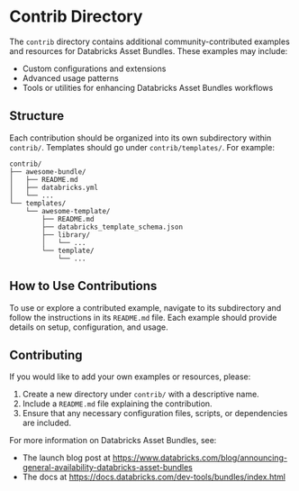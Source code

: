# Contrib Directory

The `contrib` directory contains additional community-contributed examples and resources for Databricks Asset Bundles. These examples may include:

- Custom configurations and extensions
- Advanced usage patterns
- Tools or utilities for enhancing Databricks Asset Bundles workflows

## Structure

Each contribution should be organized into its own subdirectory within `contrib/`.
Templates should go under `contrib/templates/`. For example:

```
contrib/
├── awesome-bundle/
│   ├── README.md
│   ├── databricks.yml
│   └── ...
└── templates/
    └── awesome-template/
        ├── README.md
        ├── databricks_template_schema.json
        ├── library/
        │   └── ...
        └── template/
            └── ...
```

## How to Use Contributions

To use or explore a contributed example, navigate to its subdirectory and follow the instructions in its `README.md` file. Each example should provide details on setup, configuration, and usage.

## Contributing

If you would like to add your own examples or resources, please:
1. Create a new directory under `contrib/` with a descriptive name.
2. Include a `README.md` file explaining the contribution.
3. Ensure that any necessary configuration files, scripts, or dependencies are included.

For more information on Databricks Asset Bundles, see:
- The launch blog post at https://www.databricks.com/blog/announcing-general-availability-databricks-asset-bundles
- The docs at https://docs.databricks.com/dev-tools/bundles/index.html
